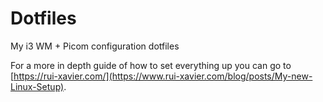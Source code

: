 # Dotfiles
My i3 WM + Picom configuration dotfiles

For a more in depth guide of how to set everything up you can go to [https://rui-xavier.com/](https://www.rui-xavier.com/blog/posts/My-new-Linux-Setup).
